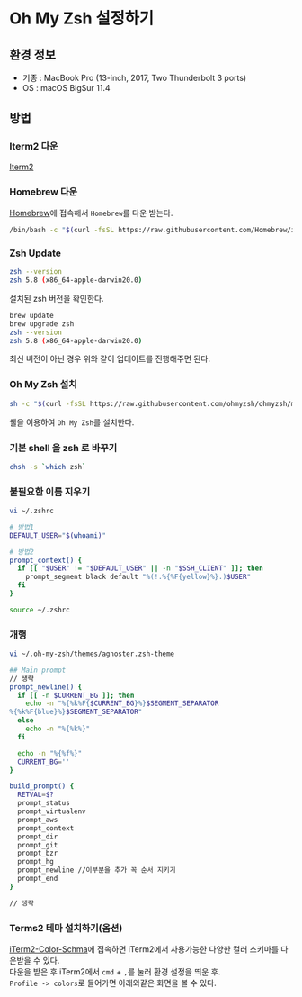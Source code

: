 # Oh My Zsh 설정하기 
## 환경 정보 
* 기종 : MacBook Pro (13-inch, 2017, Two Thunderbolt 3 ports)
* OS : macOS BigSur 11.4

## 방법
### Iterm2 다운 
[Iterm2](https://iterm2.com/) 

### Homebrew 다운 
[Homebrew](https://brew.sh/index_ko)에 접속해서 `Homebrew`를 다운 받는다.   
   
```sh
/bin/bash -c "$(curl -fsSL https://raw.githubusercontent.com/Homebrew/install/HEAD/install.sh)"
```

### Zsh Update 
```sh
zsh --version
zsh 5.8 (x86_64-apple-darwin20.0)
```
설치된 zsh 버전을 확인한다.   
  
```sh
brew update
brew upgrade zsh
zsh --version
zsh 5.8 (x86_64-apple-darwin20.0)
```
최신 버전이 아닌 경우 위와 같이 업데이트를 진행해주면 된다.   

### Oh My Zsh 설치   

```sh
sh -c "$(curl -fsSL https://raw.githubusercontent.com/ohmyzsh/ohmyzsh/master/tools/install.sh)"
```

쉘을 이용하여 `Oh My Zsh`를 설치한다.   

### 기본 shell 을 zsh 로 바꾸기
```sh
chsh -s `which zsh`
```
### 불필요한 이름 지우기
```sh
vi ~/.zshrc
```
```sh
# 방법1
DEFAULT_USER="$(whoami)"

# 방법2
prompt_context() {
  if [[ "$USER" != "$DEFAULT_USER" || -n "$SSH_CLIENT" ]]; then
    prompt_segment black default "%(!.%{%F{yellow}%}.)$USER"
  fi
}
```
```sh
source ~/.zshrc
```

### 개행
```sh
vi ~/.oh-my-zsh/themes/agnoster.zsh-theme
```
```sh
## Main prompt
// 생략
prompt_newline() {
  if [[ -n $CURRENT_BG ]]; then
    echo -n "%{%k%F{$CURRENT_BG}%}$SEGMENT_SEPARATOR
%{%k%F{blue}%}$SEGMENT_SEPARATOR"
  else
    echo -n "%{%k%}"
  fi

  echo -n "%{%f%}"
  CURRENT_BG=''
}

build_prompt() {
  RETVAL=$?
  prompt_status
  prompt_virtualenv
  prompt_aws
  prompt_context
  prompt_dir
  prompt_git
  prompt_bzr
  prompt_hg
  prompt_newline //이부분을 추가 꼭 순서 지키기
  prompt_end
}

// 생략
```


### Terms2 테마 설치하기(옵션)
[iTerm2-Color-Schma](https://github.com/mbadolato/iTerm2-Color-Schemes)에 접속하면 iTerm2에서 사용가능한 다양한 컬러 스키마를 다운받을 수 있다.        
다운을 받은 후 iTerm2에서 `cmd` + `,`를 눌러 환경 설정을 띄운 후.    
`Profile -> colors`로 들어가면 아래와같은 화면을 볼 수 있다.    





